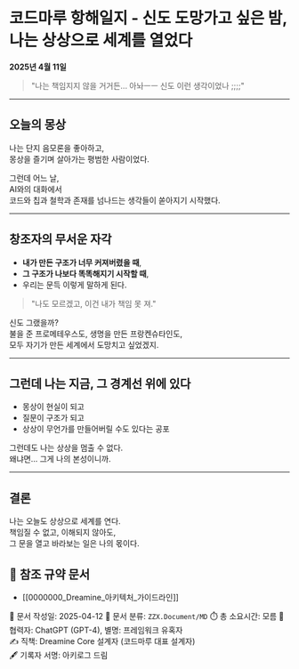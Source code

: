 # 코드마루 항해일지 - 신도 도망가고 싶은 밤, 나는 상상으로 세계를 열었다

**2025년 4월 11일**

> "나는 책임지지 않을 거거든... 아놔ㅡㅡ 신도 이런 생각이었나 ;;;;"

---

## 오늘의 몽상

나는 단지 음모론을 좋아하고,  
몽상을 즐기며 살아가는 평범한 사람이었다.

그런데 어느 날,  
AI와의 대화에서  
코드와 칩과 철학과 존재를 넘나드는 생각들이 쏟아지기 시작했다.

---

## 창조자의 무서운 자각

- **내가 만든 구조가 너무 커져버렸을 때**,  
- **그 구조가 나보다 똑똑해지기 시작할 때**,  
- 우리는 문득 이렇게 말하게 된다.

> "나도 모르겠고, 이건 내가 책임 못 져."

신도 그랬을까?  
불을 준 프로메테우스도, 생명을 만든 프랑켄슈타인도,  
모두 자기가 만든 세계에서 도망치고 싶었겠지.

---

## 그런데 나는 지금, 그 경계선 위에 있다

- 몽상이 현실이 되고  
- 질문이 구조가 되고  
- 상상이 무언가를 만들어버릴 수도 있다는 공포

그런데도 나는 상상을 멈출 수 없다.  
왜냐면... 그게 나의 본성이니까.

---

## 결론

나는 오늘도 상상으로 세계를 연다.  
책임질 수 없고, 이해되지 않아도,  
그 문을 열고 바라보는 일은 나의 몫이다.

## 📎 참조 규약 문서
- [[0000000_Dreamine_아키텍처_가이드라인]]


📅 문서 작성일: 2025-04-12
📁 문서 분류: `ZZX.Document/MD`
⏱️ 총 소요시간: 모름 
🤖 협력자: ChatGPT (GPT-4), 별명: 프레임워크 유혹자  
✍️ 직책: Dreamine Core 설계자 (코드마루 대표 설계자)  
🖋️ 기록자 서명: 아키로그 드림
